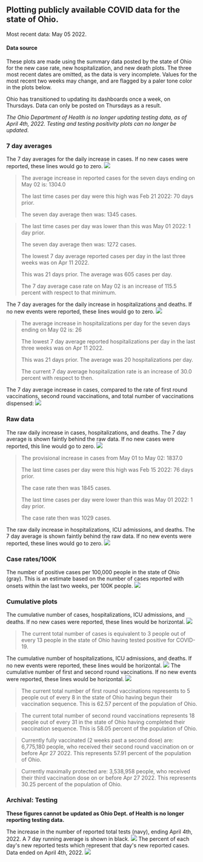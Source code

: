 ## Plotting publicly available COVID data for the state of Ohio. 

Most recent data: May 05 2022. 

#### Data source
These plots are made using the summary data posted by the state of Ohio for the new case rate,
    new hospitalization, and new death plots. The three most recent dates are omitted, as the data is very incomplete. Values for the most recent two weeks may change, and are flagged by a paler tone color in the plots below. 

Ohio has transitioned to updating its dashboards once a week, on Thursdays. Data can only be posted on Thursdays as a result. 

*The Ohio Department of Health is no longer updating testing data, as of April 4th, 2022. Testing and testing positivity plots can no longer be updated.* 

### 7 day averages
The 7 day averages for the daily increase in cases. If no new cases were reported, these lines would go to zero.
![](7dayaverage_cases.png)

>The average increase in reported cases for the seven days ending on May 02 is: 1304.0
>
>The last time cases per day were this high was Feb 21 2022: 70 days prior.
>
>The seven day average then was: 1345 cases.

>
>The last time cases per day was lower than this was May 01 2022: 1 day prior.
>
>The seven day average then was: 1272 cases.
>
>The lowest 7 day average reported cases per day in the last three weeks was on Apr 11 2022.
>
>This was 21 days prior. The average was 605 cases per day.
>
>The 7 day average case rate on May 02 is an increase of 115.5 percent with respect to that minimum.

The 7 day averages for the daily increase in hospitalizations and deaths. If no new events were reported, these lines would go to zero.
![](7dayaverage_hospital.png)

>The average increase in hospitalizations per day for the seven days ending on May 02 is: 26
>
>The lowest 7 day average reported hospitalizations per day in the last three weeks was on Apr 11 2022.
>
>This was 21 days prior. The average was 20 hospitalizations per day.
>
>The current 7 day average hospitalization rate is an increase of 30.0 percent with respect to then.

The 7 day average increase in cases, compared to the rate of first round vaccinations, second round vaccinations, and total number of vaccinations dispensed:
![](DailyVaccinationsCases.png)

### Raw data
The raw daily increase in cases, hospitalizations, and deaths. The 7 day average is shown faintly behind the raw data. If no new cases were reported, this line would go to zero.
![](DailyCases.png)

>The provisional increase in cases from May 01 to May 02: 1837.0 
>
>The last time cases per day were this high was Feb 15 2022: 76 days prior. 
>
>The case rate then was 1845 cases.
>
>The last time cases per day were lower than this was May 01 2022: 1 day prior. 
>
>The case rate then was 1029 cases.

The raw daily increase in hospitalizations, ICU admissions, and deaths. The 7 day average is shown faintly behind the raw data. If no new events were reported, these lines would go to zero.
![](DailyHospitalizations.png)

### Case rates/100K 

The number of positive cases per 100,000 people in the state of Ohio (gray). This is an estimate based on the number of cases reported with onsets within the last two weeks, per 100K people.
![](7dayaverage_rate.png)
### Cumulative plots
The cumulative number of cases, hospitalizations, ICU admissions, and deaths. If no new cases were reported, these lines would be horizontal.
![](Cases.png)

>The current total number of cases is equivalent to 3 people out of every 13 people in the state of Ohio having tested positive for COVID-19.

The cumulative number of hospitalizations, ICU admissions, and deaths. If no new events were reported, these lines would be horizontal.
![](Hospitalizations.png)
The cumulative number of first and second round vaccinations. If no new events were reported, these lines would be horizontal.
![](Vaccinations.png)

>The current total number of first round vaccinations represents to 5 people out of every 8 in the state of Ohio having begun their vaccination sequence.
>This is 62.57 percent of the population of Ohio.

>The current total number of second round vaccinations represents 18 people out of every 31 in the state of Ohio having completed their vaccination sequence.
>This is 58.05 percent of the population of Ohio.

>Currently fully vaccinated (2 weeks past a second dose) are: 6,775,180 people, who received their second round vaccination on or before Apr 27 2022.
>This represents 57.91 percent of the population of Ohio.

>Currently maximally protected are: 3,538,958 people, who received their third vaccination dose on or before Apr 27 2022.
>This represents 30.25 percent of the population of Ohio.

### Archival: Testing
**These figures cannot be updated as Ohio Dept. of Health is no longer reporting testing data.**

The increase in the number of reported total tests (navy), ending April 4th, 2022. A 7 day running average is shown in black.
![](DailyTests.png)
The percent of each day's new reported tests which represent that day's new reported cases. Data ended on April 4th, 2022.
![](percentpositive_tests.png)


